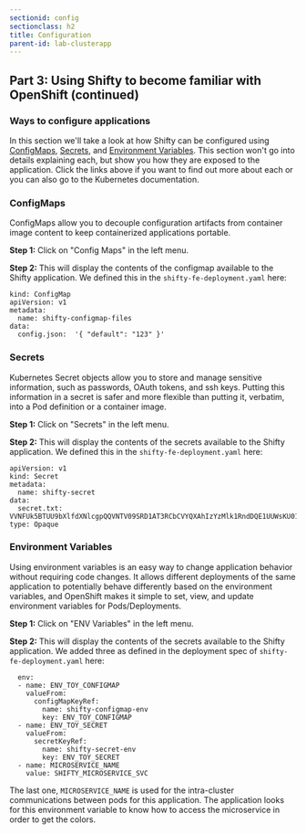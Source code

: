 ```yaml
---
sectionid: config
sectionclass: h2
title: Configuration
parent-id: lab-clusterapp
---
```


## Part 3: Using Shifty to become familiar with OpenShift (continued)

### Ways to configure applications
In this section we'll take a look at how Shifty can be configured using [ConfigMaps](https://docs.openshift.com/container-platform/3.11/dev_guide/configmaps.html), [Secrets](https://docs.openshift.com/container-platform/3.11/dev_guide/secrets.html), and [Environment Variables](https://docs.openshift.com/container-platform/3.11/dev_guide/environment_variables.html).  This section won't go into details explaining each, but show you how they are exposed to the application.  Click the links above if you want to find out more about each or you can also go to the Kubernetes documentation.

### ConfigMaps
ConfigMaps allow you to decouple configuration artifacts from container image content to keep containerized applications portable.

**Step 1:** Click on "Config Maps" in the left menu.

**Step 2:** This will display the contents of the configmap available to the Shifty application.  We defined this in the `shifty-fe-deployment.yaml` here:

```
kind: ConfigMap
apiVersion: v1
metadata:
  name: shifty-configmap-files
data:
  config.json:  '{ "default": "123" }'
```


### Secrets
Kubernetes Secret objects allow you to store and manage sensitive information, such as passwords, OAuth tokens, and ssh keys. Putting this information in a secret is safer and more flexible than putting it, verbatim, into a Pod definition or a container image.

**Step 1:** Click on "Secrets" in the left menu.

**Step 2:** This will display the contents of the secrets available to the Shifty application.  We defined this in the `shifty-fe-deployment.yaml` here:

```
apiVersion: v1
kind: Secret
metadata:
  name: shifty-secret
data:
  secret.txt: VVNFUk5BTUU9bXlfdXNlcgpQQVNTV09SRD1AT3RCbCVYQXAhIzYzMlk1RndDQE1UUWsKU01UUD1sb2NhbGhvc3QKU01UUF9QT1JUPTI1
type: Opaque
```


### Environment Variables
Using environment variables is an easy way to change application behavior without requiring code changes. It allows different deployments of the same application to potentially behave differently based on the environment variables, and OpenShift makes it simple to set, view, and update environment variables for Pods/Deployments. 

**Step 1:** Click on "ENV Variables" in the left menu.

**Step 2:** This will display the contents of the secrets available to the Shifty application.  We added three as defined in the deployment spec of `shifty-fe-deployment.yaml` here:

```
  env:
  - name: ENV_TOY_CONFIGMAP
    valueFrom:
      configMapKeyRef:
        name: shifty-configmap-env
        key: ENV_TOY_CONFIGMAP
  - name: ENV_TOY_SECRET
    valueFrom:
      secretKeyRef:
        name: shifty-secret-env
        key: ENV_TOY_SECRET
  - name: MICROSERVICE_NAME
    value: SHIFTY_MICROSERVICE_SVC
```

The last one, `MICROSERVICE_NAME` is used for the intra-cluster communications between pods for this application.  The application looks for this environment variable to know how to access the microservice in order to get the colors.
